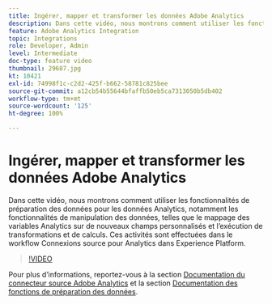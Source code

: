 ```yaml
---
title: Ingérer, mapper et transformer les données Adobe Analytics
description: Dans cette vidéo, nous montrons comment utiliser les fonctionnalités de préparation des données pour les données Analytics, notamment les fonctionnalités de manipulation des données, telles que le mappage des variables Analytics sur de nouveaux champs personnalisés et l’exécution de transformations et de calculs. Ces activités sont effectuées dans le workflow Connexions source pour Analytics dans Experience Platform.
feature: Adobe Analytics Integration
topic: Integrations
role: Developer, Admin
level: Intermediate
doc-type: feature video
thumbnail: 29687.jpg
kt: 10421
exl-id: 74998f1c-c2d2-425f-b662-58781c825bee
source-git-commit: a12cb54b55644bfaffb50eb5ca7313050b5db402
workflow-type: tm+mt
source-wordcount: '125'
ht-degree: 100%

---
```


# Ingérer, mapper et transformer les données Adobe Analytics

Dans cette vidéo, nous montrons comment utiliser les fonctionnalités de préparation des données pour les données Analytics, notamment les fonctionnalités de manipulation des données, telles que le mappage des variables Analytics sur de nouveaux champs personnalisés et l’exécution de transformations et de calculs. Ces activités sont effectuées dans le workflow Connexions source pour Analytics dans Experience Platform.

>[!VIDEO](https://video.tv.adobe.com/v/29687?quality=12&learn=on)

Pour plus d’informations, reportez-vous à la section [Documentation du connecteur source Adobe Analytics](https://experienceleague.adobe.com/docs/experience-platform/sources/ui-tutorials/create/adobe-applications/analytics.html?lang=fr) et la section [Documentation des fonctions de préparation des données](https://experienceleague.adobe.com/docs/experience-platform/data-prep/functions.html?lang=fr).
